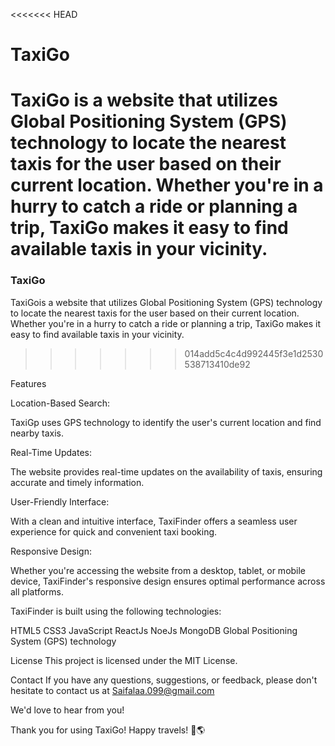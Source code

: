 <<<<<<< HEAD
# TaxiGo

TaxiGo is a website that utilizes Global Positioning System (GPS) technology to locate the nearest taxis for the user based on their current location. Whether you're in a hurry to catch a ride or planning a trip, TaxiGo makes it easy to find available taxis in your vicinity.
=======
### TaxiGo 
TaxiGois a website that utilizes Global Positioning System (GPS) technology to locate the nearest taxis for the user based on their current location. Whether you're in a hurry to catch a ride or planning a trip, TaxiGo makes it easy to find available taxis in your vicinity.
>>>>>>> 014add5c4c4d992445f3e1d2530538713410de92

Features

Location-Based Search:

TaxiGp uses GPS technology to identify the user's current location and find nearby taxis.

Real-Time Updates: 

The website provides real-time updates on the availability of taxis, ensuring accurate and timely information.

User-Friendly Interface:

With a clean and intuitive interface, TaxiFinder offers a seamless user experience for quick and convenient taxi booking.

Responsive Design:

Whether you're accessing the website from a desktop, tablet, or mobile device, TaxiFinder's responsive design ensures optimal performance across all platforms.

TaxiFinder is built using the following technologies:

HTML5
CSS3
JavaScript
ReactJs
NoeJs
MongoDB
Global Positioning System (GPS) technology

License
This project is licensed under the MIT License.

Contact
If you have any questions, suggestions, or feedback, please don't hesitate to contact us at Saifalaa.099@gmail.com

We'd love to hear from you!

Thank you for using TaxiGo! Happy travels! 🚕🌎
